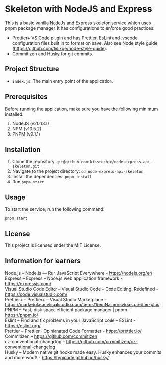 # Skeleton with NodeJS and Express

This is a basic vanilla NodeJs and Express skeleton service which uses pnpm package manager. It has configurations to enforce good practices:

-   Prettier+ VS Code plugin and has Prettier, EsLint and .vscode configuration files built in to format on save. Also see Node style guide (https://github.com/felixge/node-style-guide).
-   Commitizen and Husky for git commits.

## Project Structure

-   `index.js`: The main entry point of the application.

## Prerequisites

Before running the application, make sure you have the following minimum installed:

1. NodeJS (v20.13.1)
2. NPM (v10.5.2)
3. PNPM (v9.1.1)

## Installation

1. Clone the repository: `git@github.com:kisstechie/node-express-api-skeleton.git`
2. Navigate to the project directory: `cd node-express-api-skeleton`
3. Install the dependencies: `pnpm install`
4. Run `pnpm start`

## Usage

To start the service, run the following command:

```shell
pnpm start
```

## License

This project is licensed under the MIT License.

## Information for learners

Node.js – Node.js — Run JavaScript Everywhere - https://nodejs.org/en  
Express – Express – Node.js web application framework - https://expressjs.com/  
Visual Studio Code Editor – Visual Studio Code – Code Editing. Redefined - https://code.visualstudio.com/  
Prettier+ – Prettier+ – Visual Studio Marketplace - https://marketplace.visualstudio.com/items?itemName=svipas.prettier-plus  
PNPM – Fast, disk space efficient package manager | pnpm - https://pnpm.io/  
Eslint – Find and fix problems in your JavaScript code – ESLint - https://eslint.org/  
Prettier – Prettier · Opinionated Code Formatter - https://prettier.io/  
Commitizen – https://github.com/commitizen  
cz-conventional-changelog – https://github.com/commitizen/cz-conventional-changelog  
Husky – Modern native git hooks made easy. Husky enhances your commits and more woof! - https://typicode.github.io/husky/
